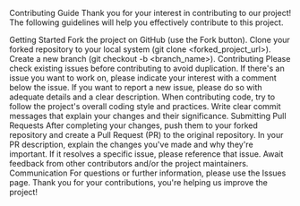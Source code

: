 Contributing Guide
Thank you for your interest in contributing to our project! The following guidelines will help you effectively contribute to this project.

Getting Started
Fork the project on GitHub (use the Fork button).
Clone your forked repository to your local system (git clone <forked_project_url>).
Create a new branch (git checkout -b <branch_name>).
Contributing
Please check existing issues before contributing to avoid duplication. If there's an issue you want to work on, please indicate your interest with a comment below the issue.
If you want to report a new issue, please do so with adequate details and a clear description.
When contributing code, try to follow the project's overall coding style and practices.
Write clear commit messages that explain your changes and their significance.
Submitting Pull Requests
After completing your changes, push them to your forked repository and create a Pull Request (PR) to the original repository.
In your PR description, explain the changes you've made and why they're important. If it resolves a specific issue, please reference that issue.
Await feedback from other contributors and/or the project maintainers.
Communication
For questions or further information, please use the Issues page.
Thank you for your contributions, you're helping us improve the project!
